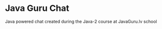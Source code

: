 Java Guru Chat
==============

Java powered chat created during the Java-2 course at JavaGuru.lv school

